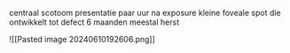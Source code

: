 centraal scotoom
presentatie paar uur na exposure
kleine foveale spot die ontwikkelt tot defect
6 maanden meestal herst


![[Pasted image 20240610192606.png]]